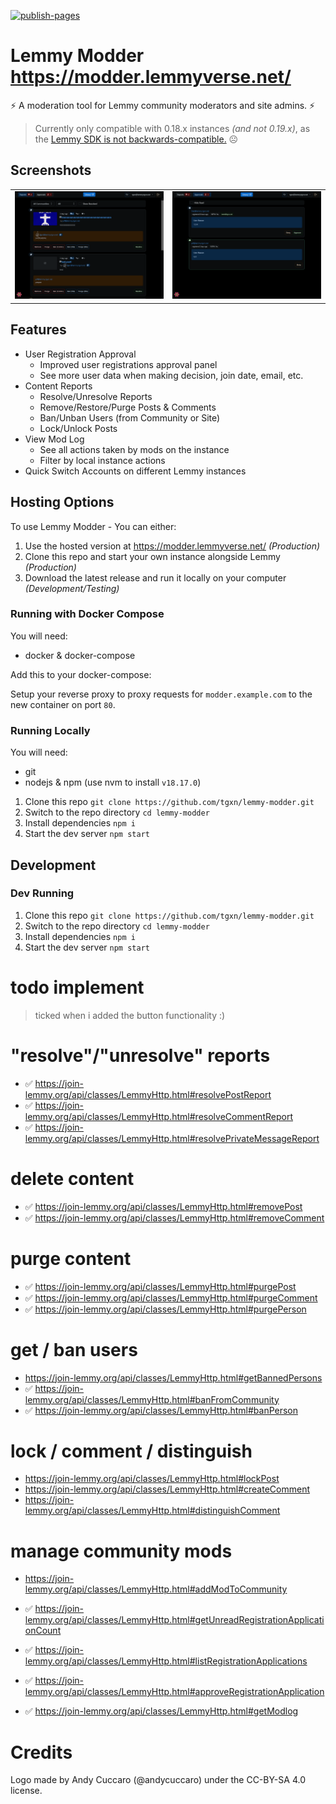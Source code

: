 [![publish-pages](https://github.com/tgxn/lemmy-modder/actions/workflows/publish-pages-main.yaml/badge.svg)](https://github.com/tgxn/lemmy-modder/actions/workflows/publish-pages-main.yaml)

# Lemmy Modder https://modder.lemmyverse.net/ 

⚡ A moderation tool for Lemmy community moderators and site admins. ⚡

 > Currently only compatible with 0.18.x instances _(and not 0.19.x)_, as the [Lemmy SDK is not backwards-compatible.](https://github.com/LemmyNet/lemmy-js-client/issues/194) ☹

## Screenshots
| | |
| --- | --- | 
| ![Login Screen](./docs/image/050/image-2.png) | ![Clean Screen](./docs/image/050/image.png)   |

## Features
- User Registration Approval
    - Improved user registrations approval panel
    - See more user data when making decision, join date, email, etc.
- Content Reports
    - Resolve/Unresolve Reports
    - Remove/Restore/Purge Posts & Comments
    - Ban/Unban Users (from Community or Site)
    - Lock/Unlock Posts
- View Mod Log
    - See all actions taken by mods on the instance
    - Filter by local instance actions
- Quick Switch Accounts on different Lemmy instances


## Hosting Options

To use Lemmy Modder - You can either:

1. Use the hosted version at https://modder.lemmyverse.net/ _(Production)_
2. Clone this repo and start your own instance alongside Lemmy  _(Production)_
3. Download the latest release and run it locally on your computer _(Development/Testing)_

### Running with Docker Compose

You will need:
- docker & docker-compose

Add this to your docker-compose:


Setup your reverse proxy to proxy requests for `modder.example.com` to the new container on port `80`.

### Running Locally

You will need:
- git
- nodejs & npm (use nvm to install `v18.17.0`)

1. Clone this repo `git clone https://github.com/tgxn/lemmy-modder.git`
2. Switch to the repo directory `cd lemmy-modder`
3. Install dependencies `npm i`
4. Start the dev server `npm start`








## Development

### Dev Running

1. Clone this repo `git clone https://github.com/tgxn/lemmy-modder.git`
2. Switch to the repo directory `cd lemmy-modder`
3. Install dependencies `npm i`
4. Start the dev server `npm start`











# todo implement

 > ticked when i added the button functionality :)

# "resolve"/"unresolve" reports
- ✅ https://join-lemmy.org/api/classes/LemmyHttp.html#resolvePostReport
- ✅ https://join-lemmy.org/api/classes/LemmyHttp.html#resolveCommentReport
- ✅ https://join-lemmy.org/api/classes/LemmyHttp.html#resolvePrivateMessageReport

# delete content
- ✅ https://join-lemmy.org/api/classes/LemmyHttp.html#removePost
- ✅ https://join-lemmy.org/api/classes/LemmyHttp.html#removeComment


# purge content
- ✅ https://join-lemmy.org/api/classes/LemmyHttp.html#purgePost
- ✅ https://join-lemmy.org/api/classes/LemmyHttp.html#purgeComment
- ✅ https://join-lemmy.org/api/classes/LemmyHttp.html#purgePerson

# get / ban users
- https://join-lemmy.org/api/classes/LemmyHttp.html#getBannedPersons
- ✅ https://join-lemmy.org/api/classes/LemmyHttp.html#banFromCommunity
- ✅ https://join-lemmy.org/api/classes/LemmyHttp.html#banPerson

# lock / comment / distinguish
- https://join-lemmy.org/api/classes/LemmyHttp.html#lockPost
- https://join-lemmy.org/api/classes/LemmyHttp.html#createComment
- https://join-lemmy.org/api/classes/LemmyHttp.html#distinguishComment

# manage community mods
- https://join-lemmy.org/api/classes/LemmyHttp.html#addModToCommunity
- ✅ https://join-lemmy.org/api/classes/LemmyHttp.html#getUnreadRegistrationApplicationCount
- ✅ https://join-lemmy.org/api/classes/LemmyHttp.html#listRegistrationApplications
- ✅ https://join-lemmy.org/api/classes/LemmyHttp.html#approveRegistrationApplication

- ✅ https://join-lemmy.org/api/classes/LemmyHttp.html#getModlog


# Credits

Logo made by Andy Cuccaro (@andycuccaro) under the CC-BY-SA 4.0 license.

